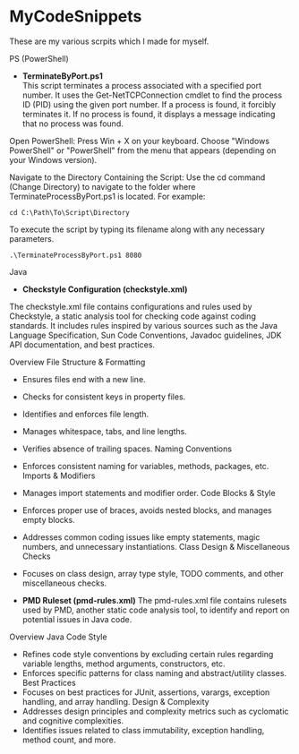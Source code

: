 # MyCodeSnippets
These are my various scrpits which I made for myself.

PS (PowerShell)
- **TerminateByPort.ps1** <br>
This script terminates a process associated with a specified port number. It uses the Get-NetTCPConnection cmdlet to find the process ID (PID) using the given port number. If a process is found, it forcibly terminates it. If no process is found, it displays a message indicating that no process was found.

Open PowerShell:
Press Win + X on your keyboard.
Choose "Windows PowerShell" or "PowerShell" from the menu that appears (depending on your Windows version).

Navigate to the Directory Containing the Script:
Use the cd command (Change Directory) to navigate to the folder where TerminateProcessByPort.ps1 is located. For example:
```cmdline
cd C:\Path\To\Script\Directory
```
To execute the script by typing its filename along with any necessary parameters. 
```cmdline
.\TerminateProcessByPort.ps1 8080
```
Java
- **Checkstyle Configuration (checkstyle.xml)**

The checkstyle.xml file contains configurations and rules used by Checkstyle, a static analysis tool for checking code against coding standards. It includes rules inspired by various sources such as the Java Language Specification, Sun Code Conventions, Javadoc guidelines, JDK API documentation, and best practices.

Overview
File Structure & Formatting
  - Ensures files end with a new line.
  - Checks for consistent keys in property files.
  - Identifies and enforces file length.
  - Manages whitespace, tabs, and line lengths.
  - Verifies absence of trailing spaces.
Naming Conventions
  - Enforces consistent naming for variables, methods, packages, etc.
Imports & Modifiers
  - Manages import statements and modifier order.
Code Blocks & Style
  - Enforces proper use of braces, avoids nested blocks, and manages empty blocks.
  - Addresses common coding issues like empty statements, magic numbers, and unnecessary instantiations.
Class Design & Miscellaneous Checks
  - Focuses on class design, array type style, TODO comments, and other miscellaneous checks.
 
- **PMD Ruleset (pmd-rules.xml)**
The pmd-rules.xml file contains rulesets used by PMD, another static code analysis tool, to identify and report on potential issues in Java code.

Overview
Java Code Style
  - Refines code style conventions by excluding certain rules regarding variable lengths, method arguments, constructors, etc.
  - Enforces specific patterns for class naming and abstract/utility classes.
Best Practices
  - Focuses on best practices for JUnit, assertions, varargs, exception handling, and array handling.
Design & Complexity
  - Addresses design principles and complexity metrics such as cyclomatic and cognitive complexities.
  - Identifies issues related to class immutability, exception handling, method count, and more.
 
